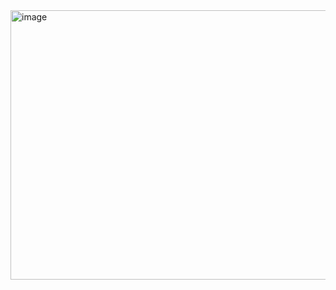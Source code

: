 
<img width="1919" height="431" alt="image" src="https://github.com/user-attachments/assets/230ccaad-45f4-482b-807c-3b0bb420e67d" />
